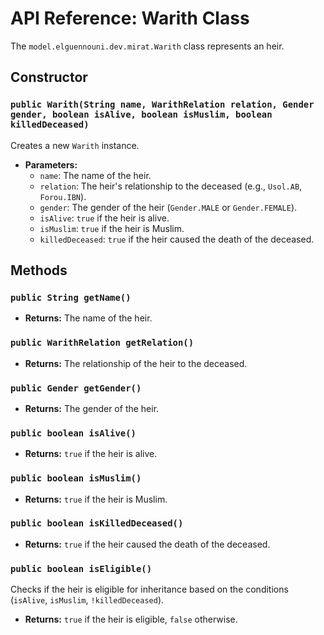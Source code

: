 # API Reference: Warith Class

The `model.elguennouni.dev.mirat.Warith` class represents an heir.

## Constructor

### `public Warith(String name, WarithRelation relation, Gender gender, boolean isAlive, boolean isMuslim, boolean killedDeceased)`

Creates a new `Warith` instance.

* **Parameters:**
    * `name`: The name of the heir.
    * `relation`: The heir's relationship to the deceased (e.g., `Usol.AB`, `Forou.IBN`).
    * `gender`: The gender of the heir (`Gender.MALE` or `Gender.FEMALE`).
    * `isAlive`: `true` if the heir is alive.
    * `isMuslim`: `true` if the heir is Muslim.
    * `killedDeceased`: `true` if the heir caused the death of the deceased.

## Methods

### `public String getName()`

* **Returns:** The name of the heir.

### `public WarithRelation getRelation()`

* **Returns:** The relationship of the heir to the deceased.

### `public Gender getGender()`

* **Returns:** The gender of the heir.

### `public boolean isAlive()`

* **Returns:** `true` if the heir is alive.

### `public boolean isMuslim()`

* **Returns:** `true` if the heir is Muslim.

### `public boolean isKilledDeceased()`

* **Returns:** `true` if the heir caused the death of the deceased.

### `public boolean isEligible()`

Checks if the heir is eligible for inheritance based on the conditions (`isAlive`, `isMuslim`, `!killedDeceased`).

* **Returns:** `true` if the heir is eligible, `false` otherwise.